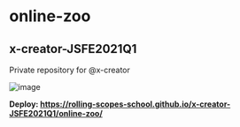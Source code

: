 # online-zoo
## x-creator-JSFE2021Q1
Private repository for @x-creator

![image](https://user-images.githubusercontent.com/58302137/113596628-07f75100-9654-11eb-91cd-dee1290ce7e5.png)

**Deploy:  https://rolling-scopes-school.github.io/x-creator-JSFE2021Q1/online-zoo/**